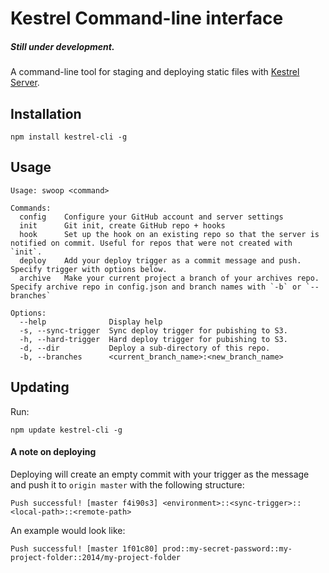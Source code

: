 Kestrel Command-line interface
========

##### Still under development.

A command-line tool for staging and deploying static files with [Kestrel Server](https://github.com/mhkeller/kestrel).

## Installation

````
npm install kestrel-cli -g
````

## Usage

````
Usage: swoop <command>

Commands:
  config	Configure your GitHub account and server settings
  init		Git init, create GitHub repo + hooks
  hook		Set up the hook on an existing repo so that the server is notified on commit. Useful for repos that were not created with `init`.
  deploy	Add your deploy trigger as a commit message and push. Specify trigger with options below.
  archive	Make your current project a branch of your archives repo. Specify archive repo in config.json and branch names with `-b` or `--branches`

Options:
  --help              Display help
  -s, --sync-trigger  Sync deploy trigger for pubishing to S3.
  -h, --hard-trigger  Hard deploy trigger for pubishing to S3.
  -d, --dir           Deploy a sub-directory of this repo.
  -b, --branches      <current_branch_name>:<new_branch_name>

````

## Updating

Run:

````
npm update kestrel-cli -g
````

#### A note on deploying

Deploying will create an empty commit with your trigger as the message and push it to `origin master` with the following structure:

````
Push successful! [master f4i90s3] <environment>::<sync-trigger>::<local-path>::<remote-path>
````

An example would look like:

````
Push successful! [master 1f01c80] prod::my-secret-password::my-project-folder::2014/my-project-folder
````